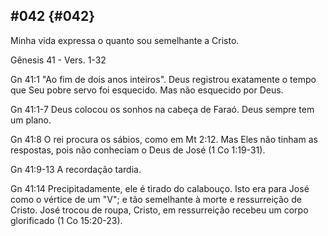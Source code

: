 ## #042 {#042}

Minha vida expressa o quanto sou semelhante a Cristo.

Gênesis 41 - Vers. 1-32

Gn 41:1 &quot;Ao fim de dois anos inteiros&quot;. Deus registrou exatamente o tempo que Seu pobre servo foi esquecido. Mas não esquecido por Deus.

Gn 41:1-7 Deus colocou os sonhos na cabeça de Faraó. Deus sempre tem um plano.

Gn 41:8 O rei procura os sábios, como em Mt 2:12\. Mas Eles não tinham as respostas, pois não conheciam o Deus de José (1 Co 1:19-31).

Gn 41:9-13 A recordação tardia.

Gn 41:14 Precipitadamente, ele é tirado do calabouço. Isto era para José como o vértice de um &quot;V&quot;; e tão semelhante à morte e ressurreição de Cristo. José trocou de roupa, Cristo, em ressurreição recebeu um corpo glorificado (1 Co 15:20-23).